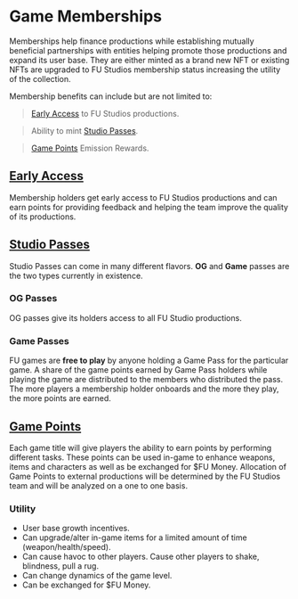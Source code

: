 # Game Memberships

Memberships help finance productions while establishing mutually beneficial partnerships with entities helping promote those productions and expand its user base. They are either minted as a brand new NFT or existing NFTs are upgraded to FU Studios membership status increasing the utility of the collection.

Membership benefits can include but are not limited to:

> <a href="#early-access">Early Access</a> to FU Studios productions.

> Ability to mint <a href="#studio-passes">Studio Passes</a>.

> <a href="#game-points">Game Points</a> Emission Rewards.

## [Early Access](#early-access)

Membership holders get early access to FU Studios productions and can earn points for providing feedback and helping the team improve the quality of its productions.

## [Studio Passes](#studio-passes)

Studio Passes can come in many different flavors. **OG** and **Game** passes are the two types currently in existence.

### OG Passes

OG passes give its holders access to all FU Studio productions.

### Game Passes

FU games are **free to play** by anyone holding a Game Pass for the particular game. A share of the game points earned by Game Pass holders while playing the game are distributed to the members who distributed the pass. The more players a membership holder onboards and the more they play, the more points are earned.

## [Game Points](#game-points)

Each game title will give players the ability to earn points by performing different tasks. These points can be used in-game to enhance weapons, items and characters as well as be exchanged for $FU Money. Allocation of Game Points to external productions will be determined by the FU Studios team and will be analyzed on a one to one basis.

### Utility

- User base growth incentives.
- Can upgrade/alter in-game items for a limited amount of time (weapon/health/speed).
- Can cause havoc to other players. Cause other players to shake, blindness, pull a rug.
- Can change dynamics of the game level.
- Can be exchanged for $FU Money.
